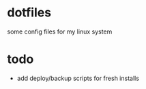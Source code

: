# dotfiles
some config files for my linux system

# todo
 * add deploy/backup scripts for fresh installs


